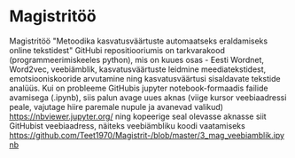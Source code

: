 # Magistritöö
Magistritöö "Metoodika kasvatusväärtuste automaatseks eraldamiseks online tekstidest" 
GitHubi repositiooriumis on tarkvarakood (programmeerimiskeeles python), mis on kuues osas - Eesti Wordnet, Word2vec, veebiämblik, kasvatusväärtuste leidmine meediatekstidest, emotsiooniskooride arvutamine ning kasvatusväärtusi sisaldavate tekstide analüüs. 
Kui on probleeme GitHubis jupyter notebook-formaadis failide avamisega (.ipynb), siis palun avage uues aknas (viige kursor veebiaadressi peale, vajutage hiire paremale nupule ja avanevad valikud) https://nbviewer.jupyter.org/ ning kopeerige seal olevasse aknasse siit GitHubist veebiaadress, näiteks veebiämbliku koodi vaatamiseks https://github.com/Teet1970/Magistrit-/blob/master/3_mag_veebiamblik.ipynb 
